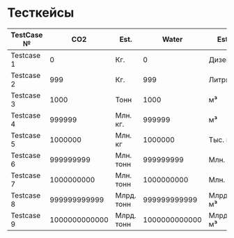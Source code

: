 # Тесткейсы
|TestCase №|CO2|Est.|Water|Est.|Energy|Est.|
|--|--|--|--|--|--|--|
|Testcase 1|0|Кг.|0|Дизейбл|0|Ватт|
|Testcase 2|999|Кг.|999|Литры|999|кВт.|
|Testcase 3|1000|Тонн|1000|м**³**|1000|кВт.|
|Testcase 4|999999|Млн. кг.|999999|м**³**|999999|мВт.|
|Testcase 5|1000000|Млн. кг|1000000|Тыс. м**³**|1000000|мВт.|
|Testcase 6|999999999|Млн. тонн|999999999|Млн. м**³**|999999999|Млн. мВт.|
|Testcase 7|1000000000|Млн. тонн|1000000000|Млн. м**³**|1000000000|Млн. мВт.|
|Testcase 8|999999999999|Млрд. тонн|999999999999|Млрд. м**³**|999999999999|Млрд. мВт.|
|Testcase 9|1000000000000|Млрд. тонн|1000000000000|Млрд. м**³**|1000000000000|Млрд мВт.|
